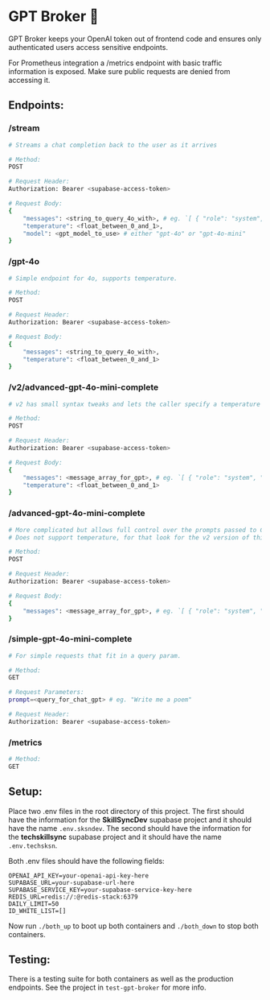 # GPT Broker 💼

GPT Broker keeps your OpenAI token out of frontend code and ensures only authenticated users access sensitive endpoints.

For Prometheus integration a /metrics endpoint with basic traffic information is exposed. Make sure public requests are denied from accessing it.

## Endpoints:

### /stream
```sh
# Streams a chat completion back to the user as it arrives

# Method:
POST

# Request Header:
Authorization: Bearer <supabase-access-token>

# Request Body:
{
    "messages": <string_to_query_4o_with>, # eg. `[ { "role": "system", "content": "Write me a poem" }, ... ]`
    "temperature": <float_between_0_and_1>,
    "model": <gpt_model_to_use> # either "gpt-4o" or "gpt-4o-mini"
}
```

### /gpt-4o
```sh
# Simple endpoint for 4o, supports temperature.

# Method:
POST

# Request Header:
Authorization: Bearer <supabase-access-token>

# Request Body:
{
    "messages": <string_to_query_4o_with>,
    "temperature": <float_between_0_and_1>
}
```

### /v2/advanced-gpt-4o-mini-complete
```sh
# v2 has small syntax tweaks and lets the caller specify a temperature to pass to gpt

# Method:
POST

# Request Header:
Authorization: Bearer <supabase-access-token>

# Request Body:
{
    "messages": <message_array_for_gpt>, # eg. `[ { "role": "system", "content": "Write me a poem" }, ... ]`
    "temperature": <float_between_0_and_1>
}
```

### /advanced-gpt-4o-mini-complete
```sh
# More complicated but allows full control over the prompts passed to ChatGPT.
# Does not support temperature, for that look for the v2 version of this endpoint.

# Method:
POST

# Request Header:
Authorization: Bearer <supabase-access-token>

# Request Body:
{
    "messages": <message_array_for_gpt>, # eg. `[ { "role": "system", "content": "Write me a poem" }, ... ]`
}
```

### /simple-gpt-4o-mini-complete
```sh
# For simple requests that fit in a query param.

# Method:
GET

# Request Parameters:
prompt=<query_for_chat_gpt> # eg. "Write me a poem"

# Request Header: 
Authorization: Bearer <supabase-access-token>
```

### /metrics
```sh
# Method:
GET
```

## Setup:

Place two .env files in the root directory of this project. The first should have the information for the 
**SkillSyncDev** supabase project and it should have the name `.env.sksndev`. The second should have the 
information for the **techskillsync** supabase project and it should have the name `.env.techsksn`.

Both .env files should have the following fields:
```
OPENAI_API_KEY=your-openai-api-key-here
SUPABASE_URL=your-supabase-url-here
SUPABASE_SERVICE_KEY=your-supabase-service-key-here
REDIS_URL=redis://:@redis-stack:6379
DAILY_LIMIT=50
ID_WHITE_LIST=[]
```

Now run `./both_up` to boot up both containers and `./both_down` to stop both containers.


## Testing:

There is a testing suite for both containers as well as the production endpoints. See the project in `test-gpt-broker` for more info.
